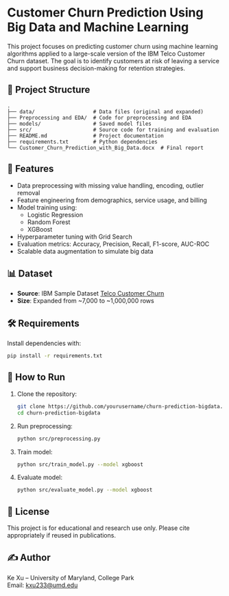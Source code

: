 # Customer Churn Prediction Using Big Data and Machine Learning

This project focuses on predicting customer churn using machine learning algorithms applied to a large-scale version of the IBM Telco Customer Churn dataset. The goal is to identify customers at risk of leaving a service and support business decision-making for retention strategies.

## 📂 Project Structure

```
.
├── data/                   # Data files (original and expanded)
├── Preprocessing and EDA/  # Code for preprocessing and EDA
├── models/                 # Saved model files
├── src/                    # Source code for training and evaluation
├── README.md               # Project documentation
├── requirements.txt        # Python dependencies
└── Customer_Churn_Prediction_with_Big_Data.docx  # Final report
```

## 🚀 Features

- Data preprocessing with missing value handling, encoding, outlier removal
- Feature engineering from demographics, service usage, and billing
- Model training using:
  - Logistic Regression
  - Random Forest
  - XGBoost
- Hyperparameter tuning with Grid Search
- Evaluation metrics: Accuracy, Precision, Recall, F1-score, AUC-ROC
- Scalable data augmentation to simulate big data

## 📊 Dataset

- **Source**: IBM Sample Dataset [Telco Customer Churn](https://www.ibm.com/communities/analytics/watson-analytics-blog/guide-to-sample-datasets/)
- **Size**: Expanded from ~7,000 to ~1,000,000 rows

## 🛠️ Requirements

Install dependencies with:
```bash
pip install -r requirements.txt
```

## 🧪 How to Run

1. Clone the repository:
   ```bash
   git clone https://github.com/yourusername/churn-prediction-bigdata.git
   cd churn-prediction-bigdata
   ```

2. Run preprocessing:
   ```bash
   python src/preprocessing.py
   ```

3. Train model:
   ```bash
   python src/train_model.py --model xgboost
   ```

4. Evaluate model:
   ```bash
   python src/evaluate_model.py --model xgboost
   ```

## 📄 License

This project is for educational and research use only. Please cite appropriately if reused in publications.

## ✍️ Author

Ke Xu – University of Maryland, College Park  
Email: kxu233@umd.edu
